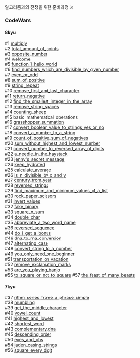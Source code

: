 알고리즘과의 전쟁을 위한 준비과정 ⚔️

### CodeWars

#### 8kyu
#1 [multiply](Codewars/8kyu/multiply.js)  
#2 [total_amount_of_points](Codewars/8kyu/total_amount_of_points.js)  
#3 [opposite_number](Codewars/8kyu/opposite_number.js)  
#4 [welcome](Codewars/8kyu/welcome.js)  
#5 [function_1_hello_world](Codewars/8kyu/function_1_hello_world.js)  
#6 [find_numbers_which_are_divisible_by_given_number](Codewars/8kyu/find_numbers_which_are_divisible_by_given_number.js)  
#7 [even_or_odd](Codewars/8kyu/even_or_odd.js)  
#8 [sum_of_positive](Codewars/8kyu/sum_of_positive.js)  
#9 [string_repeat](Codewars/8kyu/string_repeat.js)  
#10 [remove_first_and_last_character](Codewars/8kyu/remove_first_and_last_character.js)  
#11 [return_negative](Codewars/8kyu/return_negative.js)  
#12 [find_the_smallest_integer_in_the_array](Codewars/8kyu/find_the_smallest_integer_in_the_array.js)  
#13 [remove_string_spaces](Codewars/8kyu/remove_string_spaces.js)  
#14 [counting_sheep](Codewars/8kyu/counting_sheep.js)  
#15 [basic_mathematical_operations](Codewars/8kyu/basic_mathematical_operations.js)  
#16 [grasshopper_summation](Codewars/8kyu/grasshopper_summation.js)  
#17 [convert_boolean_value_to_strings_yes_or_no](Codewars/8kyu/convert_boolean_value_to_strings_yes_or_no.js)  
#18 [convert_a_number_to_a_string](Codewars/8kyu/convert_a_number_to_a_string.js)  
#19 [count_of_positive_sum_of_negatives](Codewars/8kyu/count_of_positive_sum_of_negatives.js)  
#20 [sum_without_highest_and_lowest_number](Codewars/8kyu/sum_without_highest_and_lowest_number.js)  
#21 [convert_number_to_reversed_array_of_digits](Codewars/8kyu/convert_number_to_reversed_array_of_digits.js)  
#22 [a_needle_in_the_haystack](Codewar/8kyu/a_needle_in_the_haystack.js)  
#23 [jenny's_secret_message](Codewars/8kyu/jenny's_secret_message.js)  
#24 [keep_hydrated](Codewars/8kyu/keep_hydrated.js)  
#25 [calculate_average](Codewars/8kyu/calculate_average.js)  
#26 [is_n_divisible_by_x_and_y](Codewars/8kyu/is_n_divisible_by_x_and_y.js)  
#27 [century_from_year](Codewars/8kyu/century_from_year.js)  
#28 [reversed_strings](Codewars/8kyu/reversed_strings.js)  
#29 [find_maximum_and_minimum_values_of_a_list](find_maximum_and_minimum_values_of_a_list.js)  
#30 [rock_paper_scissors](Codewars/8kyu/rock_paper_scissors.js)  
#31 [invert_values](Codewars/8kyu/invert_values.js)  
#32 [fake_binary](Codewars/8kyu/fake_binary.js)  
#33 [square_n_sum](Codewars/8kyu/square_n_sum.js)  
#34 [double_char](Codewars/8kyu/double_char.js)  
#35 [abbreviate_a_two_word_name](Codewars/8kyu/abbreviate_a_two_word_name.js)  
#36 [reversed_sequence](Codewars/8kyu/reversed_sequence.js)  
#44 [do_i_get_a_bonus](Codewars/8kyu/do_i_get_a_bonus.js)  
#46 [dna_to_rna_conversion](Codewars/8kyu/dna_to_rna_conversion.js)  
#47 [alternating_case](Codewars/8kyu/alternating_case.js)  
#48 [convert_string_to_a_number](Codewars/8kyu/convert_string_to_a_number.js)  
#49 [you_only_need_one_beginner](Codewars/8kyu/you_only_need_one_beginner.js)  
#51 [transportation_on_vacation](Codewars/8yu/transportation_on_vacation.js)  
#52 [remove_exclamation_marks](Codewars/8kyu/remove_exclamation_marks.js)  
#53 [are_you_playing_banjo](Codewars/8kyu/are_you_playing_banjo.js)  
#55 [to_square_or_not_to_square](Codewars/8kyu/to_square_or_not_to_square.js)
#57 [the_feast_of_many_beasts](Codewars/8kyu/the_feast_of_many_beasts.js)  

#### 7kyu

#37 [rithm_series_frame_a_phrase_simple](Codewars/7kyu/rithm_series_frame_a_phrase_simple.js)  
#38 [mumbling](Codewars/7kyu/mumbling.js)  
#39 [get_the_middle_character](Codewars/7kyu/get_the_middle_character.js)  
#40 [vowel_count](Codewars/7kyu/vowel_count.js)  
#41 [highest_and_lowest](Codewars/7kyu/hightest_and_lowest.js)  
#42 [shortest_word](Codewars/7kyu/shortest_word.js)  
#43 [complementary_dna](Codewars/7kyu/complementary_dna.js)  
#45 [descending_order](Codewars/7kyu/descending_order.js)  
#50 [exes_and_ohs](Codewars/7kyu/exes_and_ohs.js)  
#54 [jaden_casing_strings](Codewars/7kyu/jaden_casing_strings.js)  
#56 [square_every_digit](Codewars/7kyu/square_every_digit.js)  